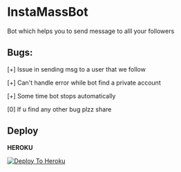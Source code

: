 # InstaMassBot
Bot which helps you to send message to alll your followers

## Bugs:
[+] Issue in sending msg to a user that we follow

[+] Can't handle error while bot find a private account

[+] Some time bot stops automatically

[0] If u find any other bug plzz share

## Deploy

**HEROKU**

[![Deploy To Heroku](https://www.herokucdn.com/deploy/button.svg)](https://heroku.com/deploy?template=https://github.com/HackPhiles-Community/InstaMassBot)
